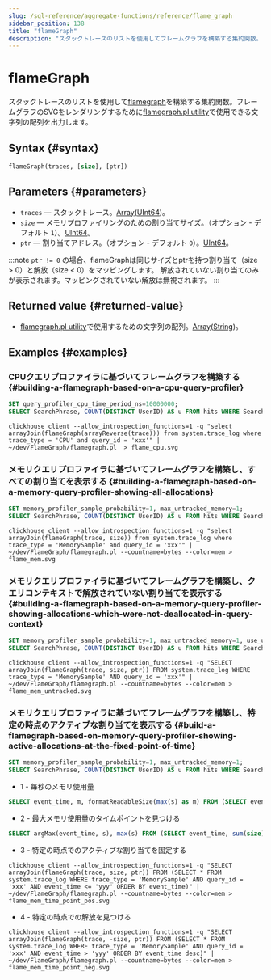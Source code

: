 ```yaml
---
slug: /sql-reference/aggregate-functions/reference/flame_graph
sidebar_position: 138
title: "flameGraph"
description: "スタックトレースのリストを使用してフレームグラフを構築する集約関数。"
---
```



# flameGraph

スタックトレースのリストを使用して[flamegraph](https://www.brendangregg.com/flamegraphs.html)を構築する集約関数。フレームグラフのSVGをレンダリングするために[flamegraph.pl utility](https://github.com/brendangregg/FlameGraph)で使用できる文字列の配列を出力します。

## Syntax {#syntax}

```sql
flameGraph(traces, [size], [ptr])
```

## Parameters {#parameters}

- `traces` — スタックトレース。[Array](../../data-types/array.md)([UInt64](../../data-types/int-uint.md))。
- `size` — メモリプロファイリングのための割り当てサイズ。（オプション - デフォルト `1`）。[UInt64](../../data-types/int-uint.md)。
- `ptr` — 割り当てアドレス。（オプション - デフォルト `0`）。[UInt64](../../data-types/int-uint.md)。

:::note
`ptr != 0` の場合、flameGraphは同じサイズとptrを持つ割り当て（size > 0）と解放（size < 0）をマッピングします。
解放されていない割り当てのみが表示されます。マッピングされていない解放は無視されます。
:::

## Returned value {#returned-value}

- [flamegraph.pl utility](https://github.com/brendangregg/FlameGraph)で使用するための文字列の配列。[Array](../../data-types/array.md)([String](../../data-types/string.md))。

## Examples {#examples}

### CPUクエリプロファイラに基づいてフレームグラフを構築する {#building-a-flamegraph-based-on-a-cpu-query-profiler}

```sql
SET query_profiler_cpu_time_period_ns=10000000;
SELECT SearchPhrase, COUNT(DISTINCT UserID) AS u FROM hits WHERE SearchPhrase <> '' GROUP BY SearchPhrase ORDER BY u DESC LIMIT 10;
```

```text
clickhouse client --allow_introspection_functions=1 -q "select arrayJoin(flameGraph(arrayReverse(trace))) from system.trace_log where trace_type = 'CPU' and query_id = 'xxx'" | ~/dev/FlameGraph/flamegraph.pl  > flame_cpu.svg
```

### メモリクエリプロファイラに基づいてフレームグラフを構築し、すべての割り当てを表示する {#building-a-flamegraph-based-on-a-memory-query-profiler-showing-all-allocations}

```sql
SET memory_profiler_sample_probability=1, max_untracked_memory=1;
SELECT SearchPhrase, COUNT(DISTINCT UserID) AS u FROM hits WHERE SearchPhrase <> '' GROUP BY SearchPhrase ORDER BY u DESC LIMIT 10;
```

```text
clickhouse client --allow_introspection_functions=1 -q "select arrayJoin(flameGraph(trace, size)) from system.trace_log where trace_type = 'MemorySample' and query_id = 'xxx'" | ~/dev/FlameGraph/flamegraph.pl --countname=bytes --color=mem > flame_mem.svg
```

### メモリクエリプロファイラに基づいてフレームグラフを構築し、クエリコンテキストで解放されていない割り当てを表示する {#building-a-flamegraph-based-on-a-memory-query-profiler-showing-allocations-which-were-not-deallocated-in-query-context}

```sql
SET memory_profiler_sample_probability=1, max_untracked_memory=1, use_uncompressed_cache=1, merge_tree_max_rows_to_use_cache=100000000000, merge_tree_max_bytes_to_use_cache=1000000000000;
SELECT SearchPhrase, COUNT(DISTINCT UserID) AS u FROM hits WHERE SearchPhrase <> '' GROUP BY SearchPhrase ORDER BY u DESC LIMIT 10;
```

```text
clickhouse client --allow_introspection_functions=1 -q "SELECT arrayJoin(flameGraph(trace, size, ptr)) FROM system.trace_log WHERE trace_type = 'MemorySample' AND query_id = 'xxx'" | ~/dev/FlameGraph/flamegraph.pl --countname=bytes --color=mem > flame_mem_untracked.svg
```

### メモリクエリプロファイラに基づいてフレームグラフを構築し、特定の時点のアクティブな割り当てを表示する {#build-a-flamegraph-based-on-memory-query-profiler-showing-active-allocations-at-the-fixed-point-of-time}

```sql
SET memory_profiler_sample_probability=1, max_untracked_memory=1;
SELECT SearchPhrase, COUNT(DISTINCT UserID) AS u FROM hits WHERE SearchPhrase <> '' GROUP BY SearchPhrase ORDER BY u DESC LIMIT 10;
```

- 1 - 毎秒のメモリ使用量

```sql
SELECT event_time, m, formatReadableSize(max(s) as m) FROM (SELECT event_time, sum(size) OVER (ORDER BY event_time) AS s FROM system.trace_log WHERE query_id = 'xxx' AND trace_type = 'MemorySample') GROUP BY event_time ORDER BY event_time;
```

- 2 - 最大メモリ使用量のタイムポイントを見つける

```sql
SELECT argMax(event_time, s), max(s) FROM (SELECT event_time, sum(size) OVER (ORDER BY event_time) AS s FROM system.trace_log WHERE query_id = 'xxx' AND trace_type = 'MemorySample');
```

- 3 - 特定の時点でのアクティブな割り当てを固定する

```text
clickhouse client --allow_introspection_functions=1 -q "SELECT arrayJoin(flameGraph(trace, size, ptr)) FROM (SELECT * FROM system.trace_log WHERE trace_type = 'MemorySample' AND query_id = 'xxx' AND event_time <= 'yyy' ORDER BY event_time)" | ~/dev/FlameGraph/flamegraph.pl --countname=bytes --color=mem > flame_mem_time_point_pos.svg
```

- 4 - 特定の時点での解放を見つける

```text
clickhouse client --allow_introspection_functions=1 -q "SELECT arrayJoin(flameGraph(trace, -size, ptr)) FROM (SELECT * FROM system.trace_log WHERE trace_type = 'MemorySample' AND query_id = 'xxx' AND event_time > 'yyy' ORDER BY event_time desc)" | ~/dev/FlameGraph/flamegraph.pl --countname=bytes --color=mem > flame_mem_time_point_neg.svg
```
